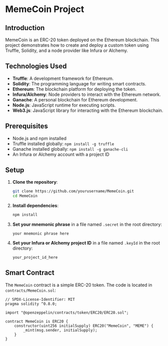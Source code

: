 # MemeCoin Project

## Introduction

MemeCoin is an ERC-20 token deployed on the Ethereum blockchain. This project demonstrates how to create and deploy a custom token using Truffle, Solidity, and a node provider like Infura or Alchemy.

## Technologies Used

- **Truffle**: A development framework for Ethereum.
- **Solidity**: The programming language for writing smart contracts.
- **Ethereum**: The blockchain platform for deploying the token.
- **Infura/Alchemy**: Node providers to interact with the Ethereum network.
- **Ganache**: A personal blockchain for Ethereum development.
- **Node.js**: JavaScript runtime for executing scripts.
- **Web3.js**: JavaScript library for interacting with the Ethereum blockchain.

## Prerequisites

- Node.js and npm installed
- Truffle installed globally: `npm install -g truffle`
- Ganache installed globally: `npm install -g ganache-cli`
- An Infura or Alchemy account with a project ID

## Setup

1. **Clone the repository**:

    ```bash
    git clone https://github.com/yourusername/MemeCoin.git
    cd MemeCoin
    ```

2. **Install dependencies**:

    ```bash
    npm install
    ```

3. **Set your mnemonic phrase** in a file named `.secret` in the root directory:

    ```plaintext
    your mnemonic phrase here
    ```

4. **Set your Infura or Alchemy project ID** in a file named `.keyId` in the root directory:

    ```plaintext
    your_project_id_here
    ```

## Smart Contract

The `MemeCoin` contract is a simple ERC-20 token. The code is located in `contracts/MemeCoin.sol`:

```solidity
// SPDX-License-Identifier: MIT
pragma solidity ^0.8.0;

import "@openzeppelin/contracts/token/ERC20/ERC20.sol";

contract MemeCoin is ERC20 {
    constructor(uint256 initialSupply) ERC20("MemeCoin", "MEME") {
        _mint(msg.sender, initialSupply);
    }
}

